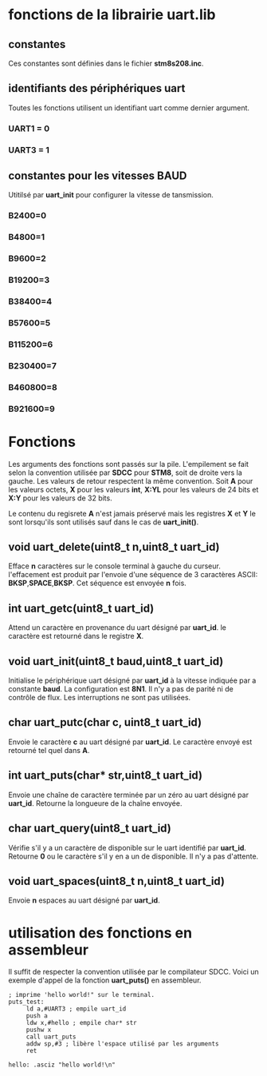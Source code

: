 # fonctions de la librairie uart.lib

## constantes 
Ces constantes sont définies dans le fichier **stm8s208.inc**.

## identifiants des périphériques uart 
Toutes les fonctions utilisent un identifiant uart comme dernier argument.
### UART1 = 0 
### UART3 = 1 

## constantes pour les vitesses BAUD 
Utitilsé par **uart_init** pour configurer la vitesse de tansmission.
### B2400=0
### B4800=1
### B9600=2
### B19200=3
### B38400=4
### B57600=5
### B115200=6
### B230400=7
### B460800=8
### B921600=9

# Fonctions 
Les arguments des fonctions sont passés sur la pile. L'empilement se fait selon la convention utilisée par **SDCC** pour **STM8**, soit de droite vers la gauche. Les valeurs de retour respectent la même convention. Soit **A** pour les valeurs octets, **X** pour les valeurs **int**, **X:YL** pour les valeurs de 24 bits et **X:Y** pour les valeurs de 32 bits.

Le contenu du regisrete **A** n'est jamais préservé mais les registres **X** et **Y** le sont lorsqu'ils sont utilisés sauf dans le cas de **uart_init()**.

## void uart_delete(uint8_t n,uint8_t uart_id)

Efface **n** caractères sur le console terminal à gauche du curseur.
l'effacement est produit par l'envoie d'une séquence de 3 caractères ASCII: **BKSP**,**SPACE**,**BKSP**. Cet séquence est envoyée **n** fois.

## int uart_getc(uint8_t uart_id) 

Attend un caractère en provenance du uart désigné par **uart_id**.
le caractère est retourné dans le registre **X**.

## void uart_init(uint8_t baud,uint8_t uart_id)
Initialise le périphérique uart désigné par **uart_id** à la vitesse indiquée par a constante **baud**. La configuration est **8N1**. Il n'y a pas de parité ni de contrôle de flux. Les interruptions ne sont pas utilisées.

## char uart_putc(char c, uint8_t uart_id)
Envoie le caractère **c** au uart désigné par **uart_id**. Le caractère envoyé est retourné tel quel dans **A**. 

## int uart_puts(char* str,uint8_t uart_id)
Envoie une chaîne de caractère terminée par un zéro au uart désigné par **uart_id**. Retourne la longueure de la chaîne envoyée.  

## char uart_query(uint8_t uart_id)
Vérifie s'il y a un caractère de disponible sur le uart identifié par **uart_id**. Retourne **0** ou le caractère s'il y en a un de disponible.
Il n'y a pas d'attente.

## void uart_spaces(uint8_t n,uint8_t uart_id)
Envoie **n** espaces au uart désigné par **uart_id**. 


# utilisation des fonctions en assembleur

Il suffit de respecter la convention utilisée par le compilateur SDCC. Voici un exemple d'appel de la fonction **uart_puts()** en assembleur.
```
; imprime 'hello world!" sur le terminal.
puts_test:
     ld a,#UART3 ; empile uart_id
     push a 
     ldw x,#hello ; empile char* str
     pushw x
     call uart_puts  
     addw sp,#3 ; libère l'espace utilisé par les arguments
     ret

hello: .asciz "hello world!\n"     

```

